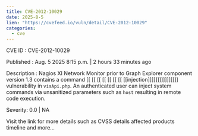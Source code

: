 ```yaml
---
title: CVE-2012-10029
date: 2025-8-5
lien: "https://cvefeed.io/vuln/detail/CVE-2012-10029"
categories:
  - cve
---
```


CVE ID : CVE-2012-10029

Published :  Aug. 5
2025
8:15 p.m. | 2 hours
33 minutes ago

Description : Nagios XI Network Monitor prior to Graph Explorer component version 1.3 contains a command  [[ [[ [[ [[ [[ [[ [[ [[injection]]]]]]]]]]]]]]]] vulnerability in `visApi.php`. An authenticated user can inject system commands via unsanitized parameters such as `host`
resulting in remote code execution.

Severity: 0.0 | NA

Visit the link for more details
such as CVSS details
affected products
timeline
and more...
